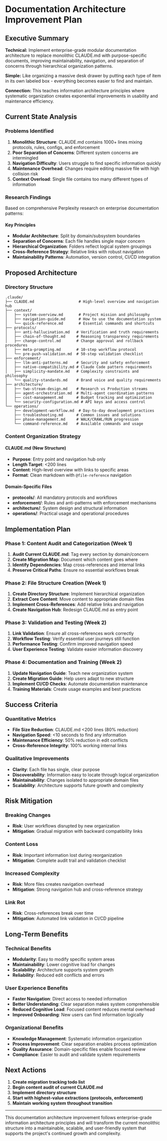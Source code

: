 # Documentation Architecture Improvement Plan

## Executive Summary

**Technical:** Implement enterprise-grade modular documentation architecture to replace monolithic CLAUDE.md with purpose-specific documents, improving maintainability, navigation, and separation of concerns through hierarchical organization patterns.

**Simple:** Like organizing a massive desk drawer by putting each type of item in its own labeled box - everything becomes easier to find and maintain.

**Connection:** This teaches information architecture principles where systematic organization creates exponential improvements in usability and maintenance efficiency.

## Current State Analysis

### Problems Identified
1. **Monolithic Structure**: CLAUDE.md contains 1000+ lines mixing protocols, rules, configs, and enforcement
2. **Poor Separation of Concerns**: Different system concerns are intermingled
3. **Navigation Difficulty**: Users struggle to find specific information quickly
4. **Maintenance Overhead**: Changes require editing massive file with high collision risk
5. **Context Overload**: Single file contains too many different types of information

### Research Findings
Based on comprehensive Perplexity research on enterprise documentation patterns:

#### Key Principles
- **Modular Architecture**: Split by domain/subsystem boundaries
- **Separation of Concerns**: Each file handles single major concern
- **Hierarchical Organization**: Folders reflect logical system groupings
- **Cross-Reference Strategy**: Relative links with robust navigation
- **Maintainability Patterns**: Automation, version control, CI/CD integration

## Proposed Architecture

### Directory Structure
```
.claude/
├── CLAUDE.md                    # High-level overview and navigation hub
├── context/
│   ├── system-overview.md       # Project mission and philosophy
│   ├── navigation-guide.md      # How to use the documentation system
│   └── quick-reference.md       # Essential commands and shortcuts
├── protocols/
│   ├── anti-hallucination.md   # Verification and truth requirements
│   ├── chain-of-thought.md     # Reasoning transparency requirements
│   ├── change-control.md       # Change approval and rollback procedures
│   ├── meta-prompting.md       # 10-step workflow protocol
│   └── pre-push-validation.md  # 50-step validation checklist
├── enforcement/
│   ├── llm-anti-patterns.md    # Security and safety enforcement
│   ├── native-compatibility.md # Claude Code pattern requirements
│   ├── simplicity-mandate.md   # Complexity constraints and philosophy
│   └── quality-standards.md    # Brand voice and quality requirements
├── architecture/
│   ├── two-stream-design.md    # Research vs Production streams
│   ├── agent-orchestration.md  # Multi-agent coordination patterns
│   ├── cost-management.md      # Budget tracking and optimization
│   └── security-configuration.md # API keys and access control
└── operations/
    ├── development-workflow.md  # Day-to-day development practices
    ├── troubleshooting.md      # Common issues and solutions
    ├── phase-management.md     # WALK/CRAWL/RUN progression
    └── command-reference.md    # Available commands and usage
```

### Content Organization Strategy

#### CLAUDE.md (New Structure)
- **Purpose**: Entry point and navigation hub only
- **Length Target**: <200 lines
- **Content**: High-level overview with links to specific areas
- **Format**: Clean markdown with `@file-reference` navigation

#### Domain-Specific Files
- **protocols/**: All mandatory protocols and workflows
- **enforcement/**: Rules and anti-patterns with enforcement mechanisms
- **architecture/**: System design and structural information
- **operations/**: Practical usage and operational procedures

## Implementation Plan

### Phase 1: Content Audit and Categorization (Week 1)
1. **Audit Current CLAUDE.md**: Tag every section by domain/concern
2. **Create Migration Map**: Document which content goes where
3. **Identify Dependencies**: Map cross-references and internal links
4. **Preserve Critical Paths**: Ensure no essential workflows break

### Phase 2: File Structure Creation (Week 1)
1. **Create Directory Structure**: Implement hierarchical organization
2. **Extract Core Content**: Move content to appropriate domain files
3. **Implement Cross-References**: Add relative links and navigation
4. **Create Navigation Hub**: Redesign CLAUDE.md as entry point

### Phase 3: Validation and Testing (Week 2)
1. **Link Validation**: Ensure all cross-references work correctly
2. **Workflow Testing**: Verify essential user journeys still function
3. **Performance Testing**: Confirm improved navigation speed
4. **User Experience Testing**: Validate easier information discovery

### Phase 4: Documentation and Training (Week 2)
1. **Update Navigation Guide**: Teach new organization system
2. **Create Migration Guide**: Help users adapt to new structure
3. **Implement CI/CD Checks**: Automate documentation maintenance
4. **Training Materials**: Create usage examples and best practices

## Success Criteria

### Quantitative Metrics
- **File Size Reduction**: CLAUDE.md <200 lines (80% reduction)
- **Navigation Speed**: <10 seconds to find any information
- **Maintenance Efficiency**: 50% reduction in edit conflicts
- **Cross-Reference Integrity**: 100% working internal links

### Qualitative Improvements
- **Clarity**: Each file has single, clear purpose
- **Discoverability**: Information easy to locate through logical organization
- **Maintainability**: Changes isolated to appropriate domain files
- **Scalability**: Architecture supports future growth and complexity

## Risk Mitigation

### Breaking Changes
- **Risk**: User workflows disrupted by new organization
- **Mitigation**: Gradual migration with backward compatibility links

### Content Loss
- **Risk**: Important information lost during reorganization
- **Mitigation**: Complete audit trail and validation checklist

### Increased Complexity
- **Risk**: More files creates navigation overhead
- **Mitigation**: Strong navigation hub and cross-reference strategy

### Link Rot
- **Risk**: Cross-references break over time
- **Mitigation**: Automated link validation in CI/CD pipeline

## Long-Term Benefits

### Technical Benefits
- **Modularity**: Easy to modify specific system areas
- **Maintainability**: Lower cognitive load for changes
- **Scalability**: Architecture supports system growth
- **Reliability**: Reduced edit conflicts and errors

### User Experience Benefits
- **Faster Navigation**: Direct access to needed information
- **Better Understanding**: Clear separation makes system comprehensible
- **Reduced Cognitive Load**: Focused content reduces mental overhead
- **Improved Onboarding**: New users can find information logically

### Organizational Benefits
- **Knowledge Management**: Systematic information organization
- **Process Improvement**: Clear separation enables process optimization
- **Quality Assurance**: Domain-specific files enable focused review
- **Compliance**: Easier to audit and validate system requirements

## Next Actions

1. **Create migration tracking todo list**
2. **Begin content audit of current CLAUDE.md**
3. **Implement directory structure**
4. **Start with highest-value extractions (protocols, enforcement)**
5. **Maintain working system throughout transition**

---

This documentation architecture improvement follows enterprise-grade information architecture principles and will transform the current monolithic structure into a maintainable, scalable, and user-friendly system that supports the project's continued growth and complexity.
